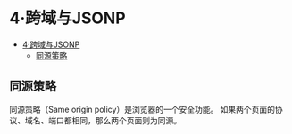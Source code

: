 # 4·跨域与JSONP

- [4·跨域与JSONP](#4跨域与jsonp)
  - [同源策略](#同源策略)

## 同源策略
同源策略（Same origin policy）是浏览器的一个安全功能。
如果两个页面的协议、域名、端口都相同，那么两个页面则为同源。
